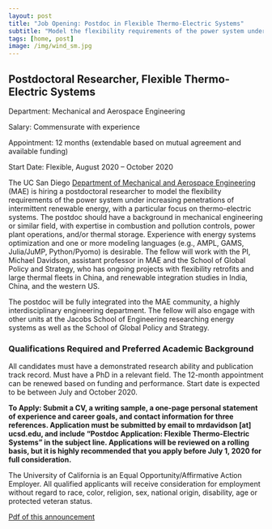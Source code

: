 ```yaml
---
layout: post
title: "Job Opening: Postdoc in Flexible Thermo-Electric Systems"
subtitle: "Model the flexibility requirements of the power system under increasing penetrations of intermittent renewable energy"
tags: [home, post]
image: /img/wind_sm.jpg
---
```


## Postdoctoral Researcher, Flexible Thermo-Electric Systems
Department: Mechanical and Aerospace Engineering

Salary: Commensurate with experience

Appointment: 12 months (extendable based on mutual agreement and available funding)

Start Date: Flexible, August 2020 – October 2020

The UC San Diego [Department of Mechanical and Aerospace Engineering](http://maeweb.ucsd.edu/) (MAE) is hiring a postdoctoral researcher to model the flexibility requirements of the power system under increasing penetrations of intermittent renewable energy, with a particular focus on thermo-electric systems. The postdoc should have a background in mechanical engineering or similar field, with expertise in combustion and pollution controls, power plant operations, and/or thermal storage. Experience with energy systems optimization and one or more modeling languages (e.g., AMPL, GAMS, Julia/JuMP, Python/Pyomo) is desirable. The fellow will work with the PI, Michael Davidson, assistant professor in MAE and the School of Global Policy and Strategy, who has ongoing projects with flexibility retrofits and large thermal fleets in China, and renewable integration studies in India, China, and the western US.

The postdoc will be fully integrated into the MAE community, a highly interdisciplinary engineering department. The fellow will also engage with other units at the Jacobs School of Engineering researching energy systems as well as the School of Global Policy and Strategy.


### Qualifications Required and Preferred Academic Background

All candidates must have a demonstrated research ability and publication track record. Must have a PhD in a relevant field. The 12-month appointment can be renewed based on funding and performance. Start date is expected to be between July and October 2020.

**To Apply: Submit a CV, a writing sample, a one-page personal statement of experience and career goals, and contact information for three references. Application must be submitted by email to mrdavidson [at] ucsd.edu, and include “Postdoc Application: Flexible Thermo-Electric Systems” in the subject line. Applications will be reviewed on a rolling basis, but it is highly recommended that you apply before July 1, 2020 for full consideration.**

The University of California is an Equal Opportunity/Affirmative Action Employer. All qualified applicants will receive consideration for employment without regard to race, color, religion, sex, national origin, disability, age or protected veteran status.

[Pdf of this announcement](https://drive.google.com/file/d/1PPKy1G3WIzr7jUHqBzLdF244P_jU33bw/view?usp=sharing)

